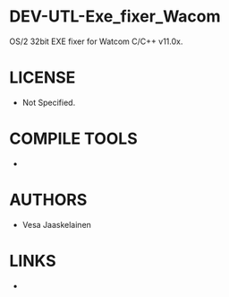 DEV-UTL-Exe_fixer_Wacom
=======================

OS/2 32bit EXE fixer for Watcom C/C++ v11.0x. 

LICENSE
===============
* Not Specified. 

COMPILE TOOLS
===============
* 
 
AUTHORS
===============
* Vesa Jaaskelainen

LINKS
===============
* 
